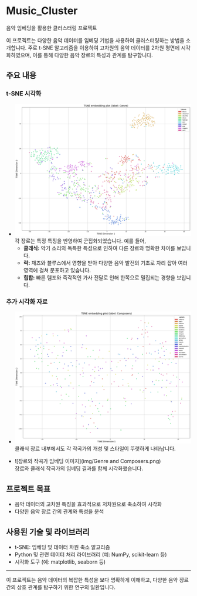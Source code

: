 # Music_Cluster
음악 임베딩을 활용한 클러스터링 프로젝트

이 프로젝트는 다양한 음악 데이터를 임베딩 기법을 사용하여 클러스터링하는 방법을 소개합니다. 주로 t-SNE 알고리즘을 이용하여 고차원의 음악 데이터를 2차원 평면에 시각화하였으며, 이를 통해 다양한 음악 장르의 특성과 관계를 탐구합니다.

## 주요 내용

### t-SNE 시각화
- ![장르 분포 이미지](img/Genre.png)  
  각 장르는 특정 특징을 반영하여 군집화되었습니다. 예를 들어,  
  - **클래식:** 악기 소리의 독특한 특성으로 인하여 다른 장르와 명확한 차이를 보입니다.  
  - **락:** 재즈와 블루스에서 영향을 받아 다양한 음악 발전의 기초로 자리 잡아 여러 영역에 걸쳐 분포하고 있습니다.  
  - **힙합:** 빠른 템포와 즉각적인 가사 전달로 인해 한쪽으로 밀집되는 경향을 보입니다.

### 추가 시각화 자료
- ![작곡가 분포 이미지](img/Composers.png)  
  클래식 장르 내부에서도 각 작곡가의 개성 및 스타일이 뚜렷하게 나타납니다.
  
- ![장르와 작곡가 임베딩 이미지](img/Genre and Composers.png)  
  장르와 클래식 작곡가의 임베딩 결과를 함께 시각화했습니다.

## 프로젝트 목표
- 음악 데이터의 고차원 특징을 효과적으로 저차원으로 축소하여 시각화
- 다양한 음악 장르 간의 관계와 특성을 분석

## 사용된 기술 및 라이브러리
- t-SNE: 임베딩 및 데이터 차원 축소 알고리즘
- Python 및 관련 데이터 처리 라이브러리 (예: NumPy, scikit-learn 등)
- 시각화 도구 (예: matplotlib, seaborn 등)

---

이 프로젝트는 음악 데이터의 복잡한 특성을 보다 명확하게 이해하고, 다양한 음악 장르 간의 상호 관계를 탐구하기 위한 연구의 일환입니다.